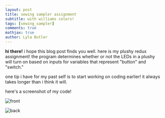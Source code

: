 ```yaml
---
layout: post
title: sewing sampler assignment
subtitle: with williams colors!
tags: [sewing_sampler]
comments: true
mathjax: true
author: Lyla Butler
---
```


**hi there!**
i hope this blog post finds you well. here is my plushy redux assignment! 
the program determines whether or not the LEDs in a plushy will turn on based on inputs for variables that represent "button" and "switch."

one tip i have for my past self is to start working on coding earlier! it always takes longer than i think it will.

here's a screenshot of my code!

![front](https://lylafbutler.github.io/assets/img/front.jpeg)

![back](https://lylafbutler.github.io/assets/img/back.jpeg)

